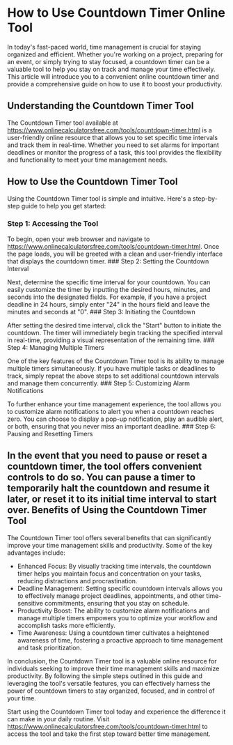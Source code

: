 How to Use Countdown Timer Online Tool
======================================

In today's fast-paced world, time management is crucial for staying organized and efficient. Whether you're working on a project, preparing for an event, or simply trying to stay focused, a countdown timer can be a valuable tool to help you stay on track and manage your time effectively. This article will introduce you to a convenient online countdown timer and provide a comprehensive guide on how to use it to boost your productivity.

Understanding the Countdown Timer Tool
--------------------------------------

The Countdown Timer tool available at <https://www.onlinecalculatorsfree.com/tools/countdown-timer.html> is a user-friendly online resource that allows you to set specific time intervals and track them in real-time. Whether you need to set alarms for important deadlines or monitor the progress of a task, this tool provides the flexibility and functionality to meet your time management needs.

How to Use the Countdown Timer Tool
-----------------------------------

Using the Countdown Timer tool is simple and intuitive. Here's a step-by-step guide to help you get started:

### Step 1: Accessing the Tool

To begin, open your web browser and navigate to <https://www.onlinecalculatorsfree.com/tools/countdown-timer.html>. Once the page loads, you will be greeted with a clean and user-friendly interface that displays the countdown timer. ### Step 2: Setting the Countdown Interval

Next, determine the specific time interval for your countdown. You can easily customize the timer by inputting the desired hours, minutes, and seconds into the designated fields. For example, if you have a project deadline in 24 hours, simply enter "24" in the hours field and leave the minutes and seconds at "0". ### Step 3: Initiating the Countdown

After setting the desired time interval, click the "Start" button to initiate the countdown. The timer will immediately begin tracking the specified interval in real-time, providing a visual representation of the remaining time. ### Step 4: Managing Multiple Timers

One of the key features of the Countdown Timer tool is its ability to manage multiple timers simultaneously. If you have multiple tasks or deadlines to track, simply repeat the above steps to set additional countdown intervals and manage them concurrently. ### Step 5: Customizing Alarm Notifications

To further enhance your time management experience, the tool allows you to customize alarm notifications to alert you when a countdown reaches zero. You can choose to display a pop-up notification, play an audible alert, or both, ensuring that you never miss an important deadline. ### Step 6: Pausing and Resetting Timers

In the event that you need to pause or reset a countdown timer, the tool offers convenient controls to do so. You can pause a timer to temporarily halt the countdown and resume it later, or reset it to its initial time interval to start over. Benefits of Using the Countdown Timer Tool
------------------------------------------

The Countdown Timer tool offers several benefits that can significantly improve your time management skills and productivity. Some of the key advantages include:

- Enhanced Focus: By visually tracking time intervals, the countdown timer helps you maintain focus and concentration on your tasks, reducing distractions and procrastination.
- Deadline Management: Setting specific countdown intervals allows you to effectively manage project deadlines, appointments, and other time-sensitive commitments, ensuring that you stay on schedule.
- Productivity Boost: The ability to customize alarm notifications and manage multiple timers empowers you to optimize your workflow and accomplish tasks more efficiently.
- Time Awareness: Using a countdown timer cultivates a heightened awareness of time, fostering a proactive approach to time management and task prioritization.

In conclusion, the Countdown Timer tool is a valuable online resource for individuals seeking to improve their time management skills and maximize productivity. By following the simple steps outlined in this guide and leveraging the tool's versatile features, you can effectively harness the power of countdown timers to stay organized, focused, and in control of your time.

Start using the Countdown Timer tool today and experience the difference it can make in your daily routine. Visit <https://www.onlinecalculatorsfree.com/tools/countdown-timer.html> to access the tool and take the first step toward better time management.